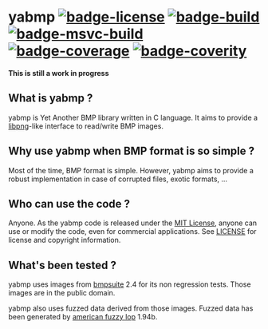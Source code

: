 # yabmp [![badge-license]][link-license] [![badge-build]][link-build] [![badge-msvc-build]][link-msvc-build]  [![badge-coverage]][link-coverage] [![badge-coverity]][link-coverity]

**This is still a work in progress**

## What is yabmp ?

yabmp is Yet Another BMP library written in C language.
It aims to provide a [libpng](http://www.libpng.org/pub/png/libpng.html)-like interface to read/write BMP images.

## Why use yabmp when BMP format is so simple ?

Most of the time, BMP format is simple. However, yabmp aims to provide a robust implementation in case of corrupted files, exotic formats, ...

## Who can use the code ?
Anyone. As the yabmp code is released under the [MIT License][link-license], anyone can use or modify the code, even for commercial applications.
See [LICENSE][link-license] for license and copyright information.

## What's been tested ?
yabmp uses images from [bmpsuite](https://github.com/jsummers/bmpsuite) 2.4 for its non regression tests. Those images are in the public domain.

yabmp also uses fuzzed data derived from those images. Fuzzed data has been generated by [american fuzzy lop](http://lcamtuf.coredump.cx/afl/) 1.94b.

[comment-license]: https://img.shields.io/github/license/mayeut/yabmp.svg "https://img.shields.io/badge/license-MIT-blue.svg"
[badge-license]: https://img.shields.io/badge/license-MIT-blue.svg "MIT License"
[link-license]: https://github.com/mayeut/yabmp/blob/master/LICENSE "MIT License"
[badge-build]: https://travis-ci.org/mayeut/yabmp.svg?branch=master "Build Status"
[link-build]: https://travis-ci.org/mayeut/yabmp "Build Status"
[badge-msvc-build]: https://ci.appveyor.com/api/projects/status/github/mayeut/yabmp?branch=master&svg=true "Windows Build Status"
[link-msvc-build]: https://ci.appveyor.com/project/mayeut/yabmp/branch/master "Windows Build Status"
[badge-coverage]: http://codecov.io/github/mayeut/yabmp/coverage.svg?branch=master "Code Coverage"
[link-coverage]: http://codecov.io/github/mayeut/yabmp?branch=master "Code Coverage"
[badge-coverity]: https://scan.coverity.com/projects/6405/badge.svg "Coverity Scan Build Status"
[link-coverity]: https://scan.coverity.com/projects/mayeut-yabmp "Coverity Scan Build Status"
